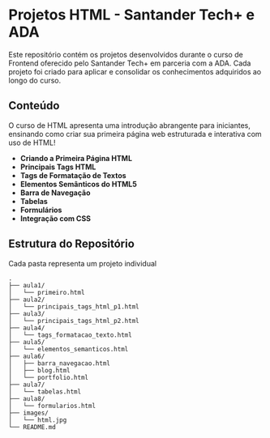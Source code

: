# Projetos HTML - Santander Tech+ e ADA

Este repositório contém os projetos desenvolvidos durante o curso de Frontend oferecido pelo Santander Tech+ em parceria com a ADA. Cada projeto foi criado para aplicar e consolidar os conhecimentos adquiridos ao longo do curso.

## Conteúdo
O curso de HTML apresenta uma introdução abrangente para iniciantes, ensinando como criar sua primeira página web estruturada e interativa com uso de HTML! 

- **Criando a Primeira Página HTML**
- **Principais Tags HTML**
- **Tags de Formatação de Textos**
- **Elementos Semânticos do HTML5**
- **Barra de Navegação**
- **Tabelas**
- **Formulários**
- **Integração com CSS**


## Estrutura do Repositório

Cada pasta representa um projeto individual

```plaintext
.
├── aula1/
│   └── primeiro.html
├── aula2/
│   └── principais_tags_html_p1.html
├── aula3/
│   └── principais_tags_html_p2.html
├── aula4/
│   └── tags_formatacao_texto.html
├── aula5/
│   └── elementos_semanticos.html
├── aula6/
│   ├── barra_navegacao.html
│   ├── blog.html
│   └── portfolio.html
├── aula7/
│   └── tabelas.html
├── aula8/
│   └── formularios.html
├── images/
│   └── html.jpg
└── README.md
